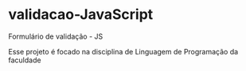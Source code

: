 # validacao-JavaScript
Formulário de validação - JS

Esse projeto é focado na disciplina de Linguagem de Programação da faculdade

